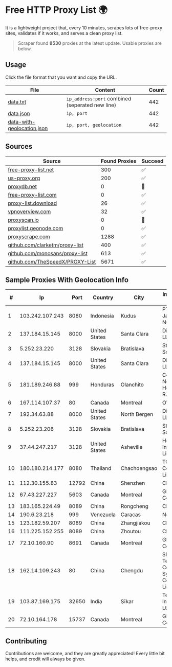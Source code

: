 
# Free HTTP Proxy List 🌍

It is a lightweight project that, every 10 minutes, scrapes lots of free-proxy sites, validates if it works, and serves a clean proxy list.


> Scraper found **8530** proxies at the latest update. Usable proxies are below.

## Usage

Click the file format that you want and copy the URL.


|File|Content|Count|
|----|-------|-----|
|[data.txt](https://raw.githubusercontent.com/themiralay/Proxy-List-World/master/data.txt)|`ip_address:port` combined (seperated new line)|442|
|[data.json](https://raw.githubusercontent.com/themiralay/Proxy-List-World/master/data.json)|`ip, port`|442|
|[data-with-geolocation.json](https://raw.githubusercontent.com/themiralay/Proxy-List-World/master/data-with-geolocation.json)|`ip, port, geolocation`|442|

## Sources

|Source|Found Proxies|Succeed|
|------|-------------|-------|
|[free-proxy-list.net](https://free-proxy-list.net)|300|✅|
|[us-proxy.org](https://www.us-proxy.org)|200|✅|
|[proxydb.net](http://proxydb.net)|0|🚫|
|[free-proxy-list.com](https://free-proxy-list.com/?page=&port=&type%5B%5D=http&type%5B%5D=https&up_time=0&search=Search)|0|✅|
|[proxy-list.download](https://www.proxy-list.download/HTTP)|26|✅|
|[vpnoverview.com](https://vpnoverview.com/privacy/anonymous-browsing/free-proxy-servers)|32|✅|
|[proxyscan.io](https://www.proxyscan.io)|0|🚫|
|[proxylist.geonode.com](https://proxylist.geonode.com/api/proxy-list?limit=300&page=1&sort_by=lastChecked&sort_type=desc&protocols=http,https)|0|✅|
|[proxyscrape.com](https://api.proxyscrape.com/v2/?request=displayproxies&protocol=http&timeout=10000&country=all&ssl=all&anonymity=all)|1288|✅|
|[github.com/clarketm/proxy-list](https://raw.githubusercontent.com/clarketm/proxy-list/master/proxy-list-raw.txt)|400|✅|
|[github.com/monosans/proxy-list](https://raw.githubusercontent.com/monosans/proxy-list/main/proxies/http.txt)|613|✅|
|[github.com/TheSpeedX/PROXY-List](https://raw.githubusercontent.com/TheSpeedX/PROXY-List/master/http.txt)|5671|✅|


## Sample Proxies With Geolocation Info

|#|Ip|Port|Country|City|Internet Service Provider|
|-|--|----|-------|----|-------------------------|
|1|103.242.107.243|8080|Indonesia|Kudus|PT Lintas Jaringan Nusantara|
|2|137.184.15.145|8000|United States|Santa Clara|DigitalOcean, LLC|
|3|5.252.23.220|3128|Slovakia|Bratislava|Stark Industries Solutions LTD|
|4|137.184.15.145|8000|United States|Santa Clara|DigitalOcean, LLC|
|5|181.189.246.88|999|Honduras|Olanchito|Columbus Networks de Honduras S. de R.L.|
|6|167.114.107.37|80|Canada|Montreal|OVH SAS|
|7|192.34.63.88|8000|United States|North Bergen|DigitalOcean, LLC|
|8|5.252.23.206|3128|Slovakia|Bratislava|Stark Industries Solutions LTD|
|9|37.44.247.217|3128|United States|Asheville|Hostinger International Limited|
|10|180.180.214.177|8080|Thailand|Chachoengsao|TOT Public Company Limited|
|11|112.30.155.83|12792|China|Shenzhen|China Mobile|
|12|67.43.227.227|5603|Canada|Montreal|GloboTech Communications|
|13|183.165.224.49|8089|China|Rongcheng|Chinanet|
|14|190.6.23.218|999|Venezuela|Caracas|Net Uno|
|15|123.182.59.207|8089|China|Zhangjiakou|China Telecom|
|16|111.225.152.255|8089|China|Zhoutou|China Telecom|
|17|72.10.160.90|8691|Canada|Montreal|GloboTech Communications|
|18|162.14.109.243|80|China|Chengdu|Shenzhen Tencent Computer Systems Company Limited|
|19|103.87.169.175|32650|India|Sīkar|Tejays Industries Pvt Ltd|
|20|72.10.164.178|15737|Canada|Montreal|GloboTech Communications|



## Contributing

Contributions are welcome, and they are greatly appreciated! Every
little bit helps, and credit will always be given.

